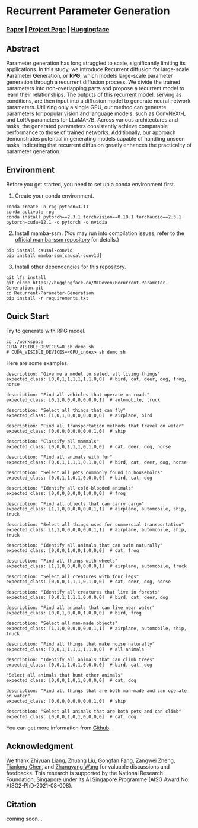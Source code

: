 # Recurrent Parameter Generation
### [Paper]() | [Project Page](https://NUS-HPC-AI-Lab.github.io/Recurrent-Parameter-Generation/) | [Huggingface](https://huggingface.co/MTDoven/Recurrent-Parameter-Generation)


## Abstract
Parameter generation has long struggled to scale, significantly limiting its applications. 
In this study, we introduce **R**ecurrent diffusion for large-scale **P**arameter **G**eneration, or **RPG**, 
which models large-scale parameter generation through a recurrent diffusion process. 
We divide the trained parameters into non-overlapping parts and propose a recurrent model to learn their relationships. 
The outputs of this recurrent model, serving as conditions, are then input into a diffusion model to generate neural network parameters. 
Utilizing only a single GPU, our method can generate parameters for popular vision and language models, such as ConvNeXt-L and LoRA parameters for LLaMA-7B. 
Across various architectures and tasks, the generated parameters consistently achieve comparable performance to those of trained networks. 
Additionally, our approach demonstrates potential in generating models capable of handling unseen tasks, 
indicating that recurrent diffusion greatly enhances the practicality of parameter generation.





## Environment
Before you get started, you need to set up a conda environment first.
1. Create your conda environment.
```shell
conda create -n rpg python=3.11
conda activate rpg
conda install pytorch==2.3.1 torchvision==0.18.1 torchaudio==2.3.1 pytorch-cuda=12.1 -c pytorch -c nvidia
```
2. Install mamba-ssm. (You may run into compilation issues, refer to the [official mamba-ssm repository](https://github.com/state-spaces/mamba) for details.)
```shell
pip install causal-conv1d
pip install mamba-ssm[causal-conv1d]
```
3. Install other dependencies for this repository.
```shell
git lfs install
git clone https://huggingface.co/MTDoven/Recurrent-Parameter-Generation.git
cd Recurrent-Parameter-Generation
pip install -r requirements.txt
```




## Quick Start
Try to generate with RPG model.
```shell
cd ./workspace
CUDA_VISIBLE_DEVICES=0 sh demo.sh
# CUDA_VISIBLE_DEVICES=<GPU_index> sh demo.sh
```
Here are some examples.
```angular2html
description: "Give me a model to select all living things"
expected_class: [0,0,1,1,1,1,1,1,0,0]  # bird, cat, deer, dog, frog, horse

description: "Find all vehicles that operate on roads"
expected_class: [0,1,0,0,0,0,0,0,0,1]  # automobile, truck

description: "Select all things that can fly"
expected_class: [1,0,1,0,0,0,0,0,0,0]  # airplane, bird

description: "Find all transportation methods that travel on water"
expected_class: [0,0,0,0,0,0,0,0,1,0]  # ship

description: "Classify all mammals"
expected_class: [0,0,0,1,1,1,0,1,0,0]  # cat, deer, dog, horse

description: "Find all animals with fur"
expected_class: [0,0,1,1,1,1,0,1,0,0]  # bird, cat, deer, dog, horse

description: "Select all pets commonly found in households"
expected_class: [0,0,1,1,0,1,0,0,0,0]  # bird, cat, dog

description: "Identify all cold-blooded animals"
expected_class: [0,0,0,0,0,0,1,0,0,0]  # frog

description: "Find all objects that can carry cargo"
expected_class: [1,1,0,0,0,0,0,0,1,1]  # airplane, automobile, ship, truck

description: "Select all things used for commercial transportation"
expected_class: [1,1,0,0,0,0,0,0,1,1]  # airplane, automobile, ship, truck

description: "Identify all animals that can swim naturally"
expected_class: [0,0,0,1,0,0,1,0,0,0]  # cat, frog

description: "Find all things with wheels"
expected_class: [1,1,0,0,0,0,0,0,0,1]  # airplane, automobile, truck

description: "Select all creatures with four legs"
expected_class: [0,0,0,1,1,1,0,1,0,0]  # cat, deer, dog, horse

description: "Identify all creatures that live in forests"
expected_class: [0,0,1,1,1,1,0,0,0,0]  # bird, cat, deer, dog

description: "Find all animals that can live near water"
expected_class: [0,0,1,0,0,0,1,0,0,0]  # bird, frog

description: "Select all man-made objects"
expected_class: [1,1,0,0,0,0,0,0,1,1]  # airplane, automobile, ship, truck

description: "Find all things that make noise naturally"
expected_class: [0,0,1,1,1,1,1,1,0,0]  # all animals

description: "Identify all animals that can climb trees"
expected_class: [0,0,1,1,0,1,0,0,0,0]  # bird, cat, dog

"Select all animals that hunt other animals"
expected_class: [0,0,0,1,0,1,0,0,0,0]  # cat, dog

description: "Find all things that are both man-made and can operate on water"
expected_class: [0,0,0,0,0,0,0,0,1,0]  # ship

description: "Select all animals that are both pets and can climb"
expected_class: [0,0,0,1,0,1,0,0,0,0]  # cat, dog
```
You can get more information from [Github](https://github.com/NUS-HPC-AI-Lab/Recurrent-Parameter-Generation).




## Acknowledgment
We thank 
[Zhiyuan Liang](https://jerryliang24.github.io/), 
[Zhuang Liu](https://liuzhuang13.github.io/), 
[Gongfan Fang](https://fangggf.github.io/), 
[Zangwei Zheng](https://zhengzangw.github.io/), 
[Tianlong Chen](https://tianlong-chen.github.io/), 
and [Zhangyang Wang](https://www.ece.utexas.edu/people/faculty/atlas-wang) 
for valuable discussions and feedbacks. 
This research is supported by the National Research Foundation, 
Singapore under its AI Singapore Programme 
(AISG Award No: AISG2-PhD-2021-08-008).


## Citation
coming soon...

